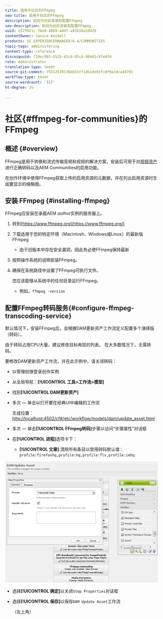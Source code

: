 ```yaml
---
title: 适用于社区的FFmpeg
seo-title: 适用于社区的FFmpeg
description: 如何为社区安装和配置FFmpeg
seo-description: 如何为社区安装和配置FFmpeg
uuid: ef2f821c-70e9-4889-a8d7-a93b10a1d428
contentOwner: Janice Kendall
products: SG_EXPERIENCEMANAGER/6.4/COMMUNITIES
topic-tags: administering
content-type: reference
discoiquuid: 739ec991-552b-42cd-85cd-984d1c9fe8fd
role: Administrator
translation-type: tm+mt
source-git-commit: 75312539136bb53cf1db1de03fc0f9a1dca49791
workflow-type: tm+mt
source-wordcount: '317'
ht-degree: 1%

---
```



# 社区{#ffmpeg-for-communities}的FFmpeg

## 概述 {#overview}

FFmpeg是用于转换和流式传输音频和视频的解决方案，安装后可用于对[视频资产](../../help/sites-authoring/default-components-foundation.md#video)进行正确转码以及AEM Communities的启用功能。

在创作环境中使用FFmpeg获取上传的启用资源的元数据，并在列出启用资源时生成要显示的缩略图。

## 安装 FFmpeg {#installing-ffmpeg}

FFmpeg应安装在承载AEM *author*&#x200B;实例的服务器上。

1. 转到[https://www.ffmpeg.org](https://www.ffmpeg.org/)
1. 下载适用于您的特定环境（Macintosh、Windows或Linux）的最新版FFmpeg

   * 由于旧版本中存在安全漏洞，因此务必使FFmpeg保持最新

1. 按照操作系统的说明安装FFmpeg。

1. 确保在系统路径中设置了FFmpeg可执行文件。

   您应该能够从系统中的任何目录运行FFmpeg。

   * 例如，`ffmpeg -version`

## 配置FFmpeg转码服务{#configure-ffmpeg-transcoding-service}

默认情况下，安装FFmpeg后，会根据DAM更新资产工作流定义配置多个演绎版（转码）。

由于转码占用CPU大量，建议修改目标再现的列表。 在大多数情况下，无需转码。

要修改DAM更新资产工作流，并在此示例中，请关闭转码：

* 以管理权限登录创作实例
* 从全局导航：**[!UICONTROL 工具>工作流>模型]**
* 找到&#x200B;**[!UICONTROL DAM更新资产]**
* 多次 — 单击以打开要在经典UI中编辑的工作流

   生成位置：[http://localhost:4502/cf#/etc/workflow/models/dam/update_asset.html](http://localhost:4502/cf#/etc/workflow/models/dam/update_asset.html)

* 多次 — 单击&#x200B;**[!UICONTROL FFmpeg转码]**&#x200B;步骤以访问“步骤属性”对话框
* 在&#x200B;**[!UICONTROL 进程]**&#x200B;选项卡下：

   * **[!UICONTROL 文章]**:清除所有条目以禁用转码默认值：  `profile:firefoxhq,profile:hq,profile:flv,profile:iehq`

![chlimage_1-372](assets/chlimage_1-372.png)

* 选择&#x200B;**[!UICONTROL 确定]**&#x200B;以关闭`Step Properties`对话框

* 选择&#x200B;**[!UICONTROL 保存]**&#x200B;以保存`DAM Update Asset`工作流

   （左上角）

